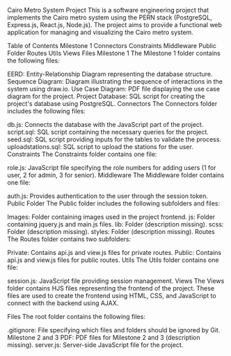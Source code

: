 Cairo Metro System Project
This is a software engineering project that implements the Cairo metro system using the PERN stack (PostgreSQL, Express.js, React.js, Node.js). The project aims to provide a functional web application for managing and visualizing the Cairo metro system.

Table of Contents
Milestone 1
Connectors
Constraints
Middleware
Public Folder
Routes
Utils
Views
Files
Milestone 1
The Milestone 1 folder contains the following files:

EERD: Entity-Relationship Diagram representing the database structure.
Sequence Diagram: Diagram illustrating the sequence of interactions in the system using draw.io.
Use Case Diagram: PDF file displaying the use case diagram for the project.
Project Database: SQL script for creating the project's database using PostgreSQL.
Connectors
The Connectors folder includes the following files:

db.js: Connects the database with the JavaScript part of the project.
script.sql: SQL script containing the necessary queries for the project.
seed.sql: SQL script providing inputs for the tables to validate the process.
uploadstations.sql: SQL script to upload the stations for the user.
Constraints
The Constraints folder contains one file:

role.js: JavaScript file specifying the role numbers for adding users (1 for user, 2 for admin, 3 for senior).
Middleware
The Middleware folder contains one file:

auth.js: Provides authentication to the user through the session token.
Public Folder
The Public folder includes the following subfolders and files:

Images: Folder containing images used in the project frontend.
js: Folder containing jquery.js and main.js files.
lib: Folder (description missing).
scss: Folder (description missing).
styles: Folder (description missing).
Routes
The Routes folder contains two subfolders:

Private: Contains api.js and view.js files for private routes.
Public: Contains api.js and view.js files for public routes.
Utils
The Utils folder contains one file:

session.js: JavaScript file providing session management.
Views
The Views folder contains HJS files representing the frontend of the project. These files are used to create the frontend using HTML, CSS, and JavaScript to connect with the backend using AJAX.

Files
The root folder contains the following files:

.gitignore: File specifying which files and folders should be ignored by Git.
Milestone 2 and 3 PDF: PDF files for Milestone 2 and 3 (description missing).
server.js: Server-side JavaScript file for the project.
